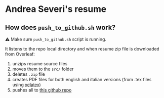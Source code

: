 # Andrea Severi's resume

## How does `push_to_github.sh` work?
:warning: Make sure `push_to_github.sh` script is running.

It listens to the repo local directory and when resume zip file is downloaded from Overleaf:
1. unzips resume source files
2. moves them to the `src/` folder
3. deletes `.zip` file
4. creates PDF files for both english and italian versions (from .tex files using [xelatex](https://www.overleaf.com/learn/latex/XeLaTeX))
5. pushes all to [this github repo](https://github.com/seve-andre/resume)
